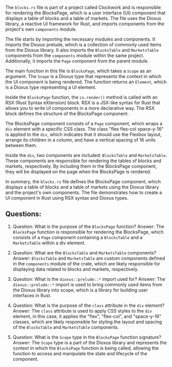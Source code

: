 
The `blocks.rs` file is part of a project called Clockwork and is responsible for rendering the BlocksPage, which is a user interface (UI) component that displays a table of blocks and a table of markets. The file uses the Dioxus library, a reactive UI framework for Rust, and imports components from the project's own `components` module.

The file starts by importing the necessary modules and components. It imports the Dioxus prelude, which is a collection of commonly used items from the Dioxus library. It also imports the `BlocksTable` and `MarketsTable` components from the `components` module within the same project. Additionally, it imports the `Page` component from the parent module.

The main function in this file is `BlocksPage`, which takes a `Scope` as an argument. The `Scope` is a Dioxus type that represents the context in which the UI component is being rendered. The function returns an `Element`, which is a Dioxus type representing a UI element.

Inside the `BlocksPage` function, the `cx.render()` method is called with an RSX (Rust Syntax eXtension) block. RSX is a JSX-like syntax for Rust that allows you to write UI components in a more declarative way. The RSX block defines the structure of the BlocksPage component.

The BlocksPage component consists of a `Page` component, which wraps a `div` element with a specific CSS class. The class "flex flex-col space-y-16" is applied to the `div`, which indicates that it should use the Flexbox layout, arrange its children in a column, and have a vertical spacing of 16 units between them.

Inside the `div`, two components are included: `BlocksTable` and `MarketsTable`. These components are responsible for rendering the tables of blocks and markets, respectively. By including them in the BlocksPage component, they will be displayed on the page when the BlocksPage is rendered.

In summary, the `blocks.rs` file defines the BlocksPage component, which displays a table of blocks and a table of markets using the Dioxus library and the project's own components. The file demonstrates how to create a UI component in Rust using RSX syntax and Dioxus types.
## Questions: 
 1. Question: What is the purpose of the `BlocksPage` function?
   Answer: The `BlocksPage` function is responsible for rendering the BlocksPage, which consists of a `Page` component containing a `BlocksTable` and a `MarketsTable` within a div element.

2. Question: What are the `BlocksTable` and `MarketsTable` components?
   Answer: `BlocksTable` and `MarketsTable` are custom components defined in the `components` module of the crate, which are likely responsible for displaying data related to blocks and markets, respectively.

3. Question: What is the `dioxus::prelude::*` import used for?
   Answer: The `dioxus::prelude::*` import is used to bring commonly used items from the Dioxus library into scope, which is a library for building user interfaces in Rust.

4. Question: What is the purpose of the `class` attribute in the `div` element?
   Answer: The `class` attribute is used to apply CSS styles to the `div` element, in this case, it applies the "flex", "flex-col", and "space-y-16" classes, which are likely responsible for styling the layout and spacing of the `BlocksTable` and `MarketsTable` components.

5. Question: What is the `Scope` type in the `BlocksPage` function signature?
   Answer: The `Scope` type is a part of the Dioxus library and represents the context in which the `BlocksPage` function is being called, allowing the function to access and manipulate the state and lifecycle of the component.
    